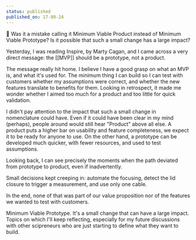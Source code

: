 ```yaml
---
status: published
published_on: 17-09-24
---
```

🔨 Was it a mistake calling it Minimum Viable Product instead of Minimum Viable Prototype? Is it possible that such a small change has a large impact? 

Yesterday, I was reading Inspire, by Marty Cagan, and I came across a very direct message: the [[MVP]] should be a prototype, not a product. 

The message really hit home. I believe I have a good grasp on what an MVP is, and what it's used for. The minimum thing I can build so I can test with customers whether my assumptions were correct, and whether the new features translate to benefits for them. Looking in retrospect, it made me wonder whether I aimed too much for a product and too little for quick validation. 

I didn't pay attention to the impact that such a small change in nomenclature could have. Even if it could have been clear in my mind (perhaps), people around would still hear "Product" above all else. A product puts a higher bar on usability and feature completeness, we expect it to be ready for anyone to use. On the other hand, a prototype can be developed much quicker, with fewer resources, and used to test assumptions. 

Looking back, I can see precisely the moments when the path deviated from prototype to product, even if inadvertently. 

Small decisions kept creeping in: automate the focusing, detect the lid closure to trigger a measurement, and use only one cable. 

In the end, none of that was part of our value proposition nor of the features we wanted to test with customers. 

Minimum Viable Prototype. It's a small change that can have a large impact. Topics on which I'll keep reflecting, especially for my future discussions with other scipreneurs who are just starting to define what they want to build. 